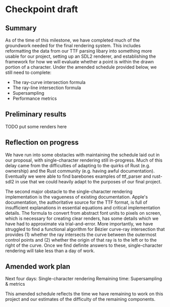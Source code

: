 # Checkpoint draft

## Summary

As of the time of this milestone, we have completed much of the groundwork needed for the final rendering system. This includes reformatting the data from our TTF parsing libary into something more usable for our project, setting up an SDL2 renderer, and establishing the framework for how we will evaluate whether a point is within the drawn portion of a character. Under the amended schedule provided below, we still need to complete:

- The ray-curve intersection formula
- The ray-line intersection formula
- Supersampling
- Performance metrics

## Preliminary results

TODO put some renders here

## Reflection on progress

We have run into some obstacles with maintaining the schedule laid out in our proposal, with single-character rendering still in-progress. Much of this delay came from the difficulties of adapting to the quirks of Rust (e.g. ownership) and the Rust community (e.g. having awful documentation). Eventually we were able to find barebones examples of ttf_parser and rust-sdl2 in use that we could heavily adapt to the purposes of our final project.

The second major obstacle to the single-character rendering implementation is the vagueness of existing documentation. Apple's documentation, the authoritative source for the TTF format, is full of insufficient explanations in essential equations and critical implementation details. The formula to convert from abstract font units to pixels on screen, which is necessary for creating clear renders, has some details which we have had to approximate via trial-and-error. More importantly, we have struggled to find a functional algorithm for Bézier curve-ray intersection that provides (1) whether the ray intersects the curve between the outermost control points and (2) whether the origin of that ray is to the left or to the right of the curve. Once we find definite answers to these, single-character rendering will take less than a day of work.

## Amended work plan

Next four days: Single-character rendering
Remaining time: Supersampling & metrics

This amended schedule reflects the time we have remaining to work on this project and our estimates of the difficulty of the remaining components.

